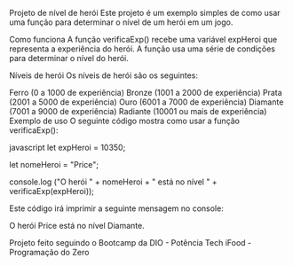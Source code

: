 Projeto de nível de herói
Este projeto é um exemplo simples de como usar uma função para determinar o nível de um herói em um jogo.

Como funciona
A função verificaExp() recebe uma variável expHeroi que representa a experiência do herói. A função usa uma série de condições para determinar o nível do herói.

Níveis de herói
Os níveis de herói são os seguintes:

Ferro (0 a 1000 de experiência)
Bronze (1001 a 2000 de experiência)
Prata (2001 a 5000 de experiência)
Ouro (6001 a 7000 de experiência)
Diamante (7001 a 9000 de experiência)
Radiante (10001 ou mais de experiência)
Exemplo de uso
O seguinte código mostra como usar a função verificaExp():

javascript
let expHeroi = 10350;

let nomeHeroi = "Price";

console.log ("O herói " + nomeHeroi + " está no nível " + verificaExp(expHeroi));


Este código irá imprimir a seguinte mensagem no console:

O herói Price está no nível Diamante.


Projeto feito seguindo o Bootcamp da DIO - Potência Tech iFood - Programação do Zero
